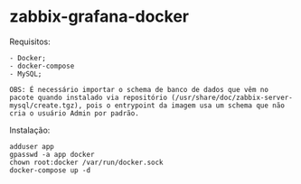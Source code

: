 # zabbix-grafana-docker

Requisitos:

	- Docker;
	- docker-compose
	- MySQL;

	OBS: É necessário importar o schema de banco de dados que vêm no pacote quando instalado via repositório (/usr/share/doc/zabbix-server-mysql/create.tgz), pois o entrypoint da imagem usa um schema que não cria o usuário Admin por padrão.

Instalação:

	adduser app
	gpasswd -a app docker
	chown root:docker /var/run/docker.sock
	docker-compose up -d

